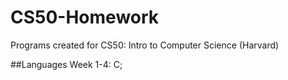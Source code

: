 # CS50-Homework
Programs created for CS50: Intro to Computer Science (Harvard) 


##Languages
Week 1-4: C;

